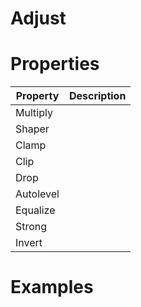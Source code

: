 # Adjust


# Properties


| Property | Description| 
| -------- | -----------|
| Multiply |  |
| Shaper |  |
| Clamp |  |
| Clip |  |
| Drop |  |
| Autolevel |  |
| Equalize |  |
| Strong |  |
| Invert |  |




# Examples
